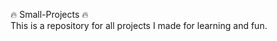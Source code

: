 :fire: Small-Projects :fire: </br>
This is a repository for all projects I made for learning and fun.
